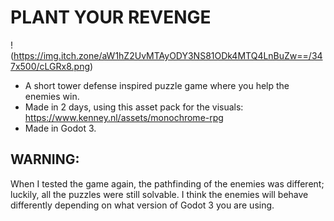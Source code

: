 # PLANT YOUR REVENGE
!(https://img.itch.zone/aW1hZ2UvMTAyODY3NS81ODk4MTQ4LnBuZw==/347x500/cLGRx8.png)
- A short tower defense inspired puzzle game where you help the enemies win.
- Made in 2 days, using this asset pack for the visuals: https://www.kenney.nl/assets/monochrome-rpg
- Made in Godot 3.

## WARNING:
When I tested the game again, the pathfinding of the enemies was different; luckily, all the puzzles were still solvable.
I think the enemies will behave differently depending on what version of Godot 3 you are using.